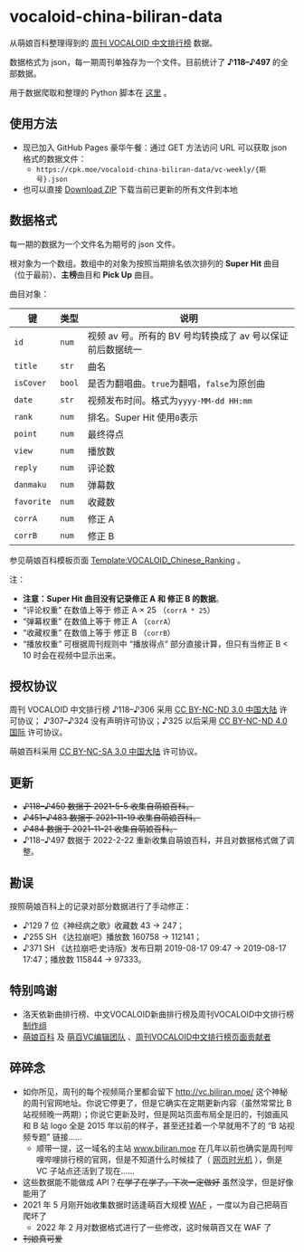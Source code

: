 # vocaloid-china-biliran-data
 
从萌娘百科整理得到的 [周刊 VOCALOID 中文排行榜](https://space.bilibili.com/156489) 数据。

数据格式为 json，每一期周刊单独存为一个文件。目前统计了 **♪118–♪497** 的全部数据。

用于数据爬取和整理的 Python 脚本在 [这里](https://github.com/CPKaq/vc-project-midango) 。

## 使用方法

* 现已加入 GitHub Pages 豪华午餐：通过 GET 方法访问 URL 可以获取 json 格式的数据文件：
  * `https://cpk.moe/vocaloid-china-biliran-data/vc-weekly/{期号}.json`
* 也可以直接 [Download ZIP](https://github.com/CPKaq/vocaloid-china-biliran-data/archive/refs/heads/main.zip) 下载当前已更新的所有文件到本地


## 数据格式

每一期的数据为一个文件名为期号的 json 文件。

根对象为一个数组。数组中的对象为按照当期排名依次排列的 **Super Hit** 曲目（位于最前）、**主榜**曲目和 **Pick Up** 曲目。

曲目对象：

| 键        | 类型   | 说明                                  |
|----------|------|-------------------------------------|
| `id`       | `num`  | 视频 av 号。所有的 BV 号均转换成了 av 号以保证前后数据统一 |
| `title`    | `str`  | 曲名                                  |
| `isCover`  | `bool` | 是否为翻唱曲。`true`为翻唱，`false`为原创曲        |
| `date`     | `str`  | 视频发布时间。格式为`yyyy-MM-dd HH:mm`        |
| `rank`     | `num`  | 排名。Super Hit 使用`0`表示                |
| `point`    | `num`  | 最终得点                                |
| `view`     | `num`  | 播放数                                 |
| `reply`    | `num`  | 评论数                                 |
| `danmaku`  | `num`  | 弹幕数                                 |
| `favorite` | `num`  | 收藏数                                 |
| `corrA`    | `num`  | 修正 A                                |
| `corrB`    | `num`  | 修正 B                                |

参见萌娘百科模板页面 [Template:VOCALOID_Chinese_Ranking](https://zh.moegirl.org.cn/Template:VOCALOID_Chinese_Ranking) 。

注：
* **注意：Super Hit 曲目没有记录修正 A 和 修正 B 的数据**。
* “评论权重” 在数值上等于 修正 A × 25 （`corrA * 25`）
* “弹幕权重” 在数值上等于 修正 A （`corrA`）
* “收藏权重” 在数值上等于 修正 B （`corrB`）
* “播放权重” 可根据周刊规则中 “播放得点” 部分直接计算，但只有当修正 B < 10 时会在视频中显示出来。

## 授权协议

周刊 VOCALOID 中文排行榜 ♪118–♪306 采用 [CC BY-NC-ND 3.0 中国大陆](https://creativecommons.org/licenses/by-nc-nd/3.0/cn/) 许可协议；
♪307–♪324 没有声明许可协议；♪325 以后采用 [CC BY-NC-ND 4.0 国际](https://creativecommons.org/licenses/by-nc-nd/4.0/deed.zh) 许可协议。

萌娘百科采用 [CC BY-NC-SA 3.0 中国大陆](https://creativecommons.org/licenses/by-nc-sa/3.0/cn/deed.zh) 许可协议。


## 更新


* ~~♪118–♪450 数据于 2021-5-5 收集自萌娘百科。~~
* ~~♪451–♪483 数据于 2021-11-19 收集自萌娘百科。~~
* ~~♪484 数据于 2021-11-21 收集自萌娘百科。~~
* ♪118–♪497 数据于 2022-2-22 重新收集自萌娘百科，并且对数据格式做了调整。


## 勘误

按照萌娘百科上的记录对部分数据进行了手动修正：

* ♪129 7 位《神经病之歌》收藏数 43 → 247；
* ♪255 SH 《达拉崩吧》播放数 160758 → 112141；
* ♪371 SH 《达拉崩吧·史诗版》发布日期 2019-08-17 09:47 → 2019-08-17 17:47；播放数 115844 → 97333。


## 特别鸣谢

* 洛天依新曲排行榜、中文VOCALOID新曲排行榜及周刊VOCALOID中文排行榜 [制作组](https://zh.moegirl.org.cn/%E5%91%A8%E5%88%8AVOCALOID%E4%B8%AD%E6%96%87%E6%8E%92%E8%A1%8C%E6%A6%9C#%E5%88%B6%E4%BD%9C%E4%BA%BA%E5%91%98)
* [萌娘百科](https://zh.moegirl.org.cn/Mainpage) 及 [萌百VC编辑团队](https://zh.moegirl.org.cn/User:%E7%A9%BA%E7%BF%8A/%E8%90%8C%E7%99%BEVC%E7%BC%96%E8%BE%91%E5%9B%A2%E9%98%9F) 、[周刊VOCALOID中文排行榜页面贡献者](https://zh.moegirl.org.cn/User:4O74Y74L74J7/%E5%91%A8%E5%88%8AVOCALOID%E4%B8%AD%E6%96%87%E6%8E%92%E8%A1%8C%E6%A6%9C) 

## 碎碎念

* 如你所见，周刊的每个视频简介里都会留下 http://vc.biliran.moe/ 这个神秘的周刊官网地址。你说它停更了，但是它确实在定期更新内容（虽然常常比 B 站视频晚一两期）；你说它更新及时，但是网站页面布局全是旧的，刊娘画风和 B 站 logo 全是 2015 年以前的样子，甚至还挂着一个早就用不了的 “B 站视频专题” 链接……
    * 顺带一提，这一域名的主站 www.biliran.moe 在几年以前也确实是周刊哔哩哔哩排行榜的官网，但是不知道什么时候挂了（ [网页时光机](https://web.archive.org/web/20151025211010/http://www.biliran.moe/) ），倒是 VC 子站点还活到了现在……
* 这些数据能不能做成 API？~~在学了在学了，下次一定做好~~ 虽然没学，但是好像能用了
* 2021 年 5 月刚开始收集数据时适逢萌百大规模 [WAF](https://zh.moegirl.org.cn/WAF%E5%A8%98) ，一度以为自己把萌百爬坏了
    * 2022 年 2 月对数据格式进行了一些修改，这时候萌百又在 WAF 了
* ~~刊娘真可爱~~
